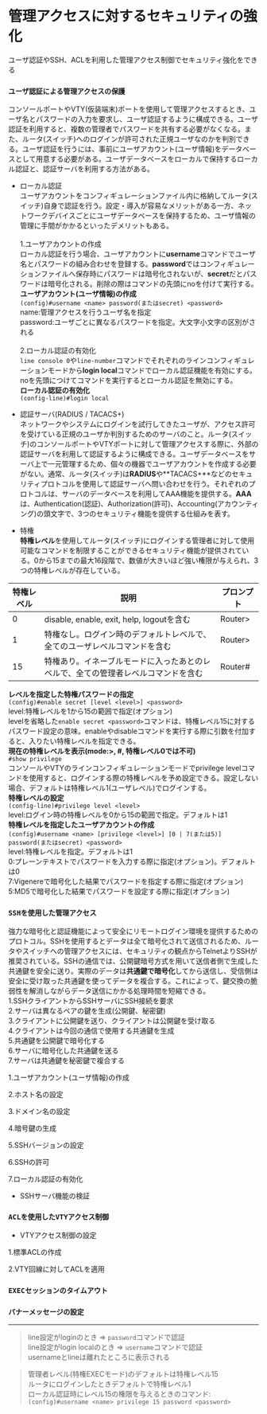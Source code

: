 # 管理アクセスに対するセキュリティの強化
ユーザ認証やSSH、ACLを利用した管理アクセス制御でセキュリティ強化をできる

### `ユーザ認証による管理アクセスの保護`
コンソールポートやVTY(仮装端末)ポートを使用して管理アクセスするとき、ユーザ名とパスワードの入力を要求し、ユーザ認証するように構成できる。ユーザ認証を利用すると、複数の管理者でパスワードを共有する必要がなくなる。また、ルータ(スイッチ)へのログインが許可された正規ユーザなのかを判別できる。ユーザ認証を行うには、事前にユーザアカウント(ユーザ情報)をデータベースとして用意する必要がある。ユーザデータベースをローカルで保持するローカル認証と、認証サーバを利用する方法がある。

- ローカル認証  
ユーザアカウントをコンフィギュレーションファイル内に格納してルータ(スイッチ)自身で認証を行う。設定・導入が容易なメリットがある一方、ネットワークデバイスごとにユーザデータベースを保持するため、ユーザ情報の管理に手間がかかるといったデメリットもある。</br></br>
1.ユーザアカウントの作成  
ローカル認証を行う場合、ユーザアカウントに**username**コマンドでユーザ名とパスワードの組み合わせを登録する。**password**ではコンフィギュレーションファイルへ保存時にパスワードは暗号化されないが、**secret**だとパスワードは暗号化される。削除の際はコマンドの先頭にnoを付けて実行する。  
**ユーザアカウント(ユーザ情報)の作成**  
`(config)#username <name> password(またはsecret) <password>`  
name:管理アクセスを行うユーザ名を指定  
password:ユーザごとに異なるパスワードを指定。大文字小文字の区別がされる</br></br>
2.ローカル認証の有効化  
`line console 0`や`line-number`コマンドでそれぞれのラインコンフィギュレーションモードから**login local**コマンドでローカル認証機能を有効にする。noを先頭につけてコマンドを実行するとローカル認証を無効にする。  
**ローカル認証の有効化**  
`(config-line)#login local`

- 認証サーバ(RADIUS / TACACS+)  
ネットワークやシステムにログインを試行してきたユーザが、アクセス許可を受けている正規のユーザか判別するためのサーバのこと。ルータ(スイッチ)のコンソールポートやVTYポートに対して管理アクセスする際に、外部の認証サーバを利用して認証するように構成できる。ユーザデータベースをサーバ上で一元管理するため、個々の機器でユーザアカウントを作成する必要がない。通常、ルータ(スイッチ)は**RADIUS**や**TACACS+**などのセキュリティプロトコルを使用して認証サーバへ問い合わせを行う。それぞれのプロトコルは、サーバのデータベースを利用してAAA機能を提供する。**AAA**は、Authentication(認証)、Authorization(許可)、Accounting(アカウンティング)の頭文字で、3つのセキュリティ機能を提供する仕組みを表す。

- 特権  
**特権レベル**を使用してルータ(スイッチ)にログインする管理者に対して使用可能なコマンドを制限することができるセキュリティ機能が提供されている。0から15までの最大16段階で、数値が大きいほど強い権限が与えられ、3つの特権レベルが存在している。</br>

|特権レベル|説明                                                                 |プロンプト|
|---------|--------------------------------------------------------------------|--------|
|0        |disable, enable, exit, help, logoutを含む                            |Router> |
|1        |特権なし。ログイン時のデフォルトレベルで、全てのユーザレベルコマンドを含む       |Router> |
|15       |特権あり。イネーブルモードに入ったあとのレベルで、全ての管理者レベルコマンドを含む|Router# |

**レベルを指定した特権パスワードの指定**  
`(config)#enable secret [level <level>] <password>`  
level:特権レベルを1から15の範囲で指定(オプション)  
levelを省略した`enable secret <password>`コマンドは、特権レベル15に対するパスワード設定の意味。enableやdisableコマンドを実行する際に引数を付加すると、入りたい特権レベルを指定できる。  
**現在の特権レベルを表示(mode:>, #, 特権レベル0では不可)**  
`#show privilege`  
コンソールやVTYのラインコンフィギュレーションモードでprivilege levelコマンドを使用すると、ログインする際の特権レベルを予め設定できる。設定しない場合、デフォルトは特権レベル1(ユーザレベル)でログインする。  
**特権レベルの設定**  
`(config-line)#privilege level <level>`  
level:ログイン時の特権レベルを0から15の範囲で指定。デフォルトは1  
**特権レベルを指定したユーザアカウントの作成**  
`(config)#username <name> [privilege <level>] [0 | 7(または5)] password(またはsecret) <password>`  
level:特権レベルを指定。デフォルトは1  
0:プレーンテキストでパスワードを入力する際に指定(オプション)。デフォルトは0  
7:Vigenereで暗号化した結果でパスワードを指定する際に指定(オプション)  
5:MD5で暗号化した結果でパスワードを設定する際に指定(オプション)

### `SSHを使用した管理アクセス`
強力な暗号化と認証機能によって安全にリモートログイン環境を提供するためのプロトコル。SSHを使用するとデータは全て暗号化されて送信されるため、ルータやスイッチへの管理アクセスには、セキュリティの観点からTelnetよりSSHが推奨されている。SSHの通信では、公開鍵暗号方式を用いて送信者側で生成した共通鍵を安全に送り。実際のデータは**共通鍵で暗号化**してから送信し、受信側は安全に受け取った共通鍵を使ってデータを複合する。これによって、鍵交換の脆弱性を解消しながらデータ送信にかかる処理時間を短縮できる。  
1.SSHクライアントからSSHサーバにSSH接続を要求  
2.サーバは異なるペアの鍵を生成(公開鍵、秘密鍵)  
3.クライアントに公開鍵を送り、クライアントは公開鍵を受け取る  
4.クライアントは今回の通信で使用する共通鍵を生成  
5.共通鍵を公開鍵で暗号化する  
6.サーバに暗号化した共通鍵を送る  
7.サーバは共通鍵を秘密鍵で複合する

1.ユーザアカウント(ユーザ情報)の作成

2.ホスト名の設定

3.ドメイン名の設定

4.暗号鍵の生成

5.SSHバージョンの設定

6.SSHの許可

7.ローカル認証の有効化

- SSHサーバ機能の検証

### `ACLを使用したVTYアクセス制御`

- VTYアクセス制御の設定

1.標準ACLの作成

2.VTY回線に対してACLを適用

### `EXECセッションのタイムアウト`

### `バナーメッセージの設定`

---
> line設定がloginのとき => `password`コマンドで認証  
> line設定がlogin localのとき => `username`コマンドで認証  
> usernameとlineは離れたところに表示される

> 管理者レベル(特権EXECモード)のデフォルトは特権レベル15  
> ルータにログインしたときデフォルトで特権レベル1  
> ローカル認証時にレベル15の権限を与えるときのコマンド:`(config)#username <name> privilege 15 password <password>`
